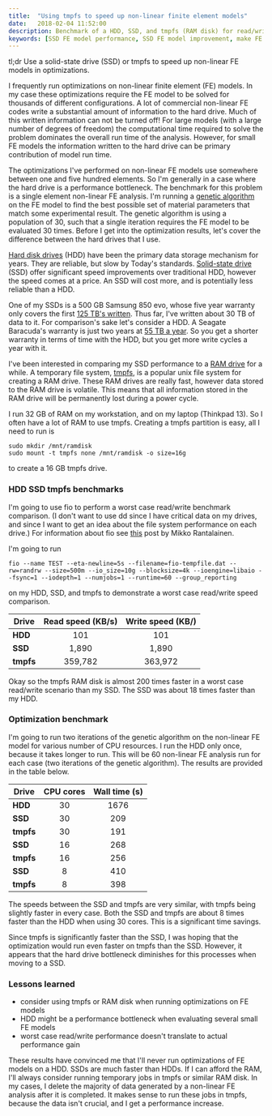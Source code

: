 ```yaml
---
title:  "Using tmpfs to speed up non-linear finite element models"
date:   2018-02-04 11:52:00
description: Benchmark of a HDD, SSD, and tmpfs (RAM disk) for read/write, and behncmark of an optimization on a non-linear FE model.
keywords: [SSD FE model performance, SSD FE model improvement, make FE model faster, speed up non-linear FEA, FE model compare HDD SSD, tmpfs for non-linear fea, ramdisk to speed up fea]
---
```


tl;dr Use a solid-state drive (SSD) or tmpfs to speed up non-linear FE models in optimizations.

I frequently run optimizations on non-linear finite element (FE) models. In my case these optimizations require the FE model to be solved for thousands of different configurations. A lot of commercial non-linear FE codes write a substantial amount of information to the hard drive. Much of this written information can not be turned off! For large models (with a large number of degrees of freedom) the computational time required to solve the problem dominates the overall run time of the analysis. However, for small FE models the information written to the hard drive can be primary contribution of model run time.

The optimizations I've performed on non-linear FE models use somewhere between one and five hundred elements. So I'm generally in a case where the hard drive is a performance bottleneck. The benchmark for this problem is a single element non-linear FE analysis. I'm running a [genetic algorithm](https://en.wikipedia.org/wiki/Genetic_algorithm) on the FE model to find the best possible set of material parameters that match some experimental result. The genetic algorithm is using a population of 30, such that a single iteration requires the FE model to be evaluated 30 times. Before I get into the optimization results, let's cover the difference between the hard drives that I use.

[Hard disk drives](https://en.wikipedia.org/wiki/Hard_disk_drive) (HDD) have been the primary data storage mechanism for years. They are reliable, but slow by Today's standards. [Solid-state drive](https://en.wikipedia.org/wiki/Solid-state_drive) (SSD) offer significant speed improvements over traditional HDD, however the speed comes at a price. An SSD will cost more, and is potentially less reliable than a HDD.

 One of my SSDs is a 500 GB Samsung 850 evo, whose five year warranty only covers the first [125 TB's written](http://www.samsung.com/semiconductor/minisite/ssd/product/consumer/850evo/). Thus far, I've written about 30 TB of data to it. For comparison's sake let's consider a HDD. A Seagate Baracuda's warranty is just two years at [55 TB a year](https://www.seagate.com/www-content/datasheets/pdfs/desktop-hdd-8tbDS1770-9-1603US-en_US.pdf). So you get a shorter warranty in terms of time with the HDD, but you get more write cycles a year with it.

I've been interested in comparing my SSD performance to a [RAM drive](https://en.wikipedia.org/wiki/RAM_drive) for a while. A temporary file system, [tmpfs](https://en.wikipedia.org/wiki/Tmpfs), is a popular unix file system for creating a RAM drive. These RAM drives are really fast, however data stored to the RAM drive is volatile. This means that all information stored in the RAM drive will be permanently lost during a power cycle.

I run 32 GB of RAM on my workstation, and on my laptop (Thinkpad 13). So I often have a lot of RAM to use tmpfs. Creating a tmpfs partition is easy, all I need to run is
```
sudo mkdir /mnt/ramdisk
sudo mount -t tmpfs none /mnt/ramdisk -o size=16g
```
to create a 16 GB tmpfs drive.

### HDD SSD tmpfs benchmarks

I'm going to use fio to perform a worst case read/write benchmark comparison. (I don't want to use dd since I have critical data on my drives, and since I want to get an idea about the file system performance on each drive.) For information about fio see [this](https://askubuntu.com/posts/991311/revisions) post by Mikko Rantalainen.

I'm going to run
```
fio --name TEST --eta-newline=5s --filename=fio-tempfile.dat --rw=randrw --size=500m --io_size=10g --blocksize=4k --ioengine=libaio --fsync=1 --iodepth=1 --numjobs=1 --runtime=60 --group_reporting
```  
on my HDD, SSD, and tmpfs to demonstrate a worst case read/write speed comparison.

| **Drive**       | **Read speed (KB/s)** | **Write speed (KB/)**  |
| --------------- |:---------------------:|:----------------------:|
| **HDD**         | 101                   | 101 |
| **SSD**         | 1,890                 |   1,890 |
| **tmpfs**       | 359,782               |   363,972 |

Okay so the tmpfs RAM disk is almost 200 times faster in a worst case read/write scenario than my SSD. The SSD was about 18 times faster than my HDD.

### Optimization benchmark
I'm going to run two iterations of the genetic algorithm on the non-linear FE model for various number of CPU resources. I run the HDD only once, because it takes longer to run. This will be 60 non-linear FE analysis run for each case (two iterations of the genetic algorithm). The results are provided in the table below.

| **Drive**       | **CPU cores** | **Wall time (s)**  |
| --------------- |:---------------------:|:----------------------:|
| **HDD**         | 30                   | 1676 |
| **SSD**         | 30                 |   209 |
| **tmpfs**       | 30               |   191 |
| **SSD**         | 16                 |   268 |
| **tmpfs**       | 16              |   256 |
| **SSD**         | 8                 |   410 |
| **tmpfs**       | 8               |   398 |

The speeds between the SSD and tmpfs are very similar, with tmpfs being slightly faster in every case. Both the SSD and tmpfs are about 8 times faster than the HDD when using 30 cores. This is a significant time savings.

Since tmpfs is significantly faster than the SSD, I was hoping that the optimization would run even faster on tmpfs than the SSD. However, it appears that the hard drive bottleneck diminishes for this processes when moving to a SSD.

### Lessons learned

- consider using tmpfs or RAM disk when running optimizations on FE models
- HDD might be a performance bottleneck when evaluating several small FE models
- worst case read/write performance doesn't translate to actual performance gain

These results have convinced me that I'll never run optimizations of FE models on a HDD. SSDs are much faster than HDDs. If I can afford the RAM, I'll always consider running temporary jobs in tmpfs or similar RAM disk. In my cases, I delete the majority of data generated by a non-linear FE analysis after it is completed. It makes sense to run these jobs in tmpfs, because the data isn't crucial, and I get a performance increase.
